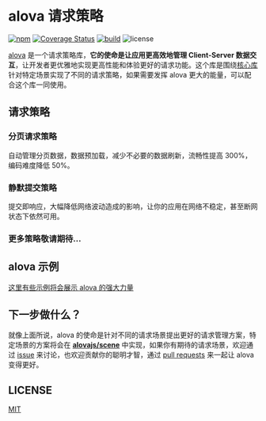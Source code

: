 # alova 请求策略

[![npm](https://img.shields.io/npm/v/@alova/scene-vue)](https://www.npmjs.com/package/@alova/scene)
[![Coverage Status](https://coveralls.io/repos/github/alovajs/scene/badge.svg?branch=main)](https://coveralls.io/github/alovajs/scene?branch=main)
[![build](https://github.com/alovajs/scene/actions/workflows/main-scene.yml/badge.svg?branch=main)](https://github.com/alovajs/scene/actions/workflows/main-scene.yml)
![license](https://img.shields.io/badge/license-MIT-blue.svg)

[alova](https://github.com/alovajs/alova) 是一个请求策略库，**它的使命是让应用更高效地管理 Client-Server 数据交互**，让开发者更优雅地实现更高性能和体验更好的请求功能。这个库是围绕[核心库](https://github.com/alovajs/alova)针对特定场景实现了不同的请求策略，如果需要发挥 alova 更大的能量，可以配合这个库一同使用。

## 请求策略

### 分页请求策略

自动管理分页数据，数据预加载，减少不必要的数据刷新，流畅性提高 300%，编码难度降低 50%。

### 静默提交策略

提交即响应，大幅降低网络波动造成的影响，让你的应用在网络不稳定，甚至断网状态下依然可用。

### 更多策略敬请期待...

## alova 示例

[这里有些示例将会展示 alova 的强大力量](https://alova.js.org/category/%E7%A4%BA%E4%BE%8B)

## 下一步做什么？

就像上面所说，alova 的使命是针对不同的请求场景提出更好的请求管理方案，特定场景的方案将会在 [**alovajs/scene**](https://github.com/alovajs/scene) 中实现，如果你有期待的请求场景，欢迎通过 [issue](https://github.com/alovajs/extensions/issues) 来讨论，也欢迎贡献你的聪明才智，通过 [pull requests](https://github.com/alovajs/extensions/pulls) 来一起让 alova 变得更好。

## LICENSE

[MIT](https://en.wikipedia.org/wiki/MIT_License)

